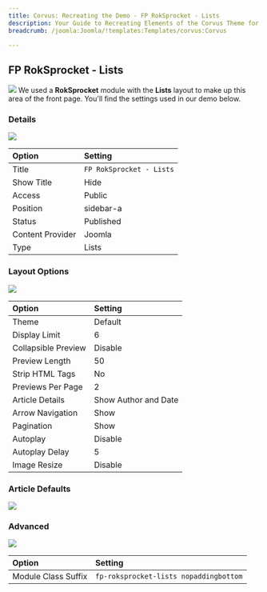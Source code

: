 ```yaml
---
title: Corvus: Recreating the Demo - FP RokSprocket - Lists
description: Your Guide to Recreating Elements of the Corvus Theme for Joomla
breadcrumb: /joomla:Joomla/!templates:Templates/corvus:Corvus

---
```


FP RokSprocket - Lists
-----
![][demo]
We used a **RokSprocket** module with the **Lists** layout to make up this area of the front page. You'll find the settings used in our demo below.

### Details
![][demo2]

| Option           | Setting                  |  
| :--------------- | :----------------------- |  
| Title            | `FP RokSprocket - Lists` |  
| Show Title       | Hide                     |  
| Access           | Public                   |  
| Position         | sidebar-a                |  
| Status           | Published                |  
| Content Provider | Joomla                   |  
| Type             | Lists                    |  

### Layout Options
![][demo3]

| Option              | Setting              |  
| :------------------ | :------------------- |  
| Theme               | Default              |  
| Display Limit       | 6                    |  
| Collapsible Preview | Disable              |  
| Preview Length      | 50                   |  
| Strip HTML Tags     | No                   |  
| Previews Per Page   | 2                    |  
| Article Details     | Show Author and Date |  
| Arrow Navigation    | Show                 |  
| Pagination          | Show                 |  
| Autoplay            | Disable              |  
| Autoplay Delay      | 5                    |  
| Image Resize        | Disable              |  

### Article Defaults
![][demo4]

### Advanced
![][demo5]

| Option              | Setting                                |  
| :------------------ | :------------------------------------- |  
| Module Class Suffix | `fp-roksprocket-lists nopaddingbottom` |  

[demo]: assets/demo_4.jpeg
[demo2]: assets/lists_1.jpeg
[demo3]: assets/lists_2.jpeg
[demo4]: assets/lists_3.jpeg
[demo5]: assets/lists_4.jpeg